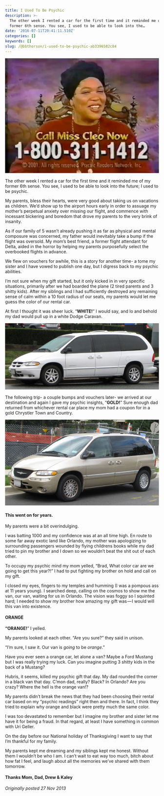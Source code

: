 ```yaml
---
title: I Used To Be Psychic
description: >-
  The other week I rented a car for the first time and it reminded me of my
  former 6th sense. You see, I used to be able to look into the…
date: '2016-07-11T20:41:11.510Z'
categories: []
keywords: []
slug: /@bbthorson/i-used-to-be-psychic-ab3396582c84
---
```


![](img/1__x7__06Txuzavr3CpTnE1JSQ.jpeg)

The other week I rented a car for the first time and it reminded me of my former 6th sense. You see, I used to be able to look into the future; I used to be psychic.

My parents, bless their hearts, were very good about taking us on vacations as children. We’d show up to the airport hours early in order to assuage my mother’s perpetual anxiety over missing our flight, and commence with incessant bickering and boredom that drove my parents to the very brink of insanity.

As if our family of 5 wasn’t already pushing it as far as physical and mental composure was concerned, my father would inevitably take a bump if the flight was oversold. My mom’s best friend, a former flight attendant for Delta, aided in the horror by helping my parents purposefully select the overbooked flights in advance.

We flew on vouchers for awhile, this is a story for another time- a tome my sister and I have vowed to publish one day, but I digress back to my psychic abilities.

I’m not sure when my gift started, but it only kicked in in very specific situations, primarily after we had boarded the plane (2 tired parents and 3 shitty kids). After my siblings and I had sufficiently destroyed any remaining sense of calm within a 10 foot radius of our seats, my parents would let me guess the color of our rental car.

At first I thought it was sheer luck. “**WHITE!**” I would say, and lo and behold my dad would pull up in a white Dodge Caravan.

![](img/0__0j82DlYR02Xnapbq.jpg)

The following trip- a couple bumps and vouchers later- we arrived at our destination and again I gave my psychic insights, “**GOLD!**” Sure enough dad returned from whichever rental car place my mom had a coupon for in a gold Chrystler Town and Country.

![](img/0__qpDlmgfG8loblyX3.jpg)

#### This went on for years.

My parents were a bit overindulging.

I was batting 1000 and my confidence was at an all time high. En route to some far away exotic land like Orlando, my mother was apologizing to surrounding passengers wounded by flying childrens books while my dad tried to pin my brother and I down so we wouldn’t beat the shit out of each other.

To occupy my psychic mind my mom yelled, “Brad, What color car are we going to get this year?!” I had to put fighting my brother on hold and call on my gift.

I closed my eyes, fingers to my temples and humming (I was a pompous ass at 11 years young). I searched deep, calling on the cosmos to show me the van, our van, waiting for us in Orlando. The vision was foggy so I squinted hard; I needed to show my brother how amazing my gift was — I would will this van into existence.

#### ORANGE

**“ORANGE!**” I yelled.

My parents looked at each other. “Are you sure?” they said in unison.

“I’m sure, I saw it. Our van is _going_ to be _orange_.”

Have you ever seen a orange car, let alone a van? Maybe a Ford Mustang but I was really trying my luck. Can you imagine putting 3 shitty kids in the back of a Mustang?

Hubris, it seems, killed my psychic gift that day. My dad rounded the corner in a black van that day. C’mon dad, really? Black? In Orlando? Are you crazy? Where the hell is the orange van!?

My parents didn’t break the news that they had been choosing their rental car based on my “psychic readings” right then and there. In fact, I think they tried to explain why orange and black were pretty much the same color.

I was too devastated to remember but I imagine my brother and sister let me have it for being a fraud. In that regard, at least I have something in common with Uri Geller.

On the day before our National holiday of Thanksgiving I want to say that I’m thankful for my family.

My parents kept me dreaming and my siblings kept me honest. Without them I wouldn’t be who I am. I can’t wait to eat way too much, bitch about how fat I feel, and laugh about all the memories we’ve shared with them tomorrow.

#### Thanks Mom, Dad, Drew & Kaley

_Originally posted 27 Nov 2013_
